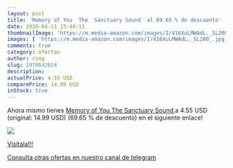 ```yaml
---
layout: post
title: 'Memory of You  The  Sanctuary Sound  al 69.65 % de descuento'
date: 2020-04-11 15:44:11
thumbnailImage: 'https://m.media-amazon.com/images/I/416XuLMWAdL._SL200_.jpg'
images: [ 'https://m.media-amazon.com/images/I/416XuLMWAdL._SL200_.jpg' ]
comments: true
category: ofertas
author: ring
slug: 1978642024
description:
actualPrice: 4.55 USD
comparePrice: 14.99 USD
inStock: true
---
```


Ahora mismo tienes [Memory of You  The  Sanctuary Sound ](https://www.amazon.com/dp/1978642024/?tag=redken08-20) a 4.55 USD (original: 14.99 USD) (69.65 %  de descuento) en el siguiente enlace!

[![](https://m.media-amazon.com/images/I/416XuLMWAdL._SL200_.jpg)](https://www.amazon.com/dp/1978642024/?tag=redken08-20)

[Visítala!!!](https://www.amazon.com/dp/1978642024/?tag=redken08-20)

[Consulta otras ofertas en nuestro canal de telegram](https://t.me/s/ofertas25)
